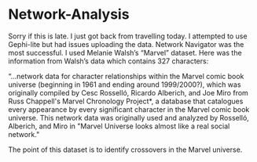 # Network-Analysis
Sorry if this is late. I just got back from travelling today. I attempted to use Gephi-lite but had issues uploading the data. Network Navigator was the most successful. I used Melanie Walsh’s “Marvel” dataset. Here was the information from Walsh’s data which contains 327 characters:

“...network data for character relationships within the Marvel comic book universe (beginning in 1961 and ending around 1999/2000?), which was originally compiled by Cesc Rosselló, Ricardo Alberich, and Joe Miro from Russ Chappell's Marvel Chronology Project*, a database that catalogues every appearance by every significant character in the Marvel comic book universe. This network data was originally used and analyzed by Rosselló, Alberich, and Miro in "Marvel Universe looks almost like a real social network."

The point of this dataset is to identify crossovers in the Marvel universe. 
